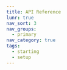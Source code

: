 ```yaml
---
title: API Reference
lunr: true
nav_sort: 3
nav_groups:
  - primary
nav_category: true
tags:
  - starting
  - setup
---
```



